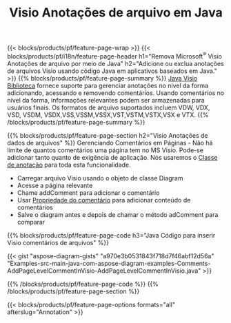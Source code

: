 ﻿---
title: Visio Anotações de arquivo em Java
url: /pt/java/annotation/
description: Adicione ou remova a anotação de dados de Visio com apenas algumas linhas de código Java.
---
{{< blocks/products/pf/feature-page-wrap >}}
{{< blocks/products/pf/i18n/feature-page-header h1="Remova Microsoft<sup>&reg;</sup> Visio Anotações de arquivo por meio de Java" h2="Adicione ou exclua anotações de arquivos Visio usando código Java em aplicativos baseados em Java." >}}
{{% blocks/products/pf/feature-page-summary %}}
[Java Visio Biblioteca](/diagram/java/) fornece suporte para gerenciar anotações no nível da forma adicionando, acessando e removendo comentários. Usando comentários no nível da forma, informações relevantes podem ser armazenadas para usuários finais. Os formatos de arquivo suportados incluem VDW, VDX, VSD, VSDM, VSDX,VSS,VSSM,VSSX,VST,VSTM,VSTX,VSX e VTX.
{{% /blocks/products/pf/feature-page-summary %}}

{{% blocks/products/pf/feature-page-section h2="Visio Anotações de dados de arquivos" %}}
Gerenciando Comentários em Páginas - Não há limite de quantos comentários uma página tem no MS Visio. Pode-se adicionar tanto quanto de exigência de aplicação. Nós usaremos o [Classe de anotação](https://apireference.aspose.com/diagram/java/com.aspose.diagram/annotation) para toda esta funcionalidade.

+ Carregar arquivo Visio usando o objeto de classe Diagram
+ Acesse a página relevante 
+ Chame addComment para adicionar o comentário
+ Usar [Propriedade do comentário](https://apireference.aspose.com/diagram/java/com.aspose.diagram/annotation#Comment) para adicionar conteúdo de comentários 
+ Salve o diagram antes e depois de chamar o método adComment para comparar

{{% blocks/products/pf/feature-page-code h3="Java Código para inserir Visio comentários de arquivos" %}}

{{< gist "aspose-diagram-gists" "a970e3b0531843f718d7f46abf12d56a" "Examples-src-main-java-com-aspose-diagram-examples-Comments-AddPageLevelCommentInVisio-AddPageLevelCommentInVisio.java" >}}

{{% /blocks/products/pf/feature-page-code %}}
{{% /blocks/products/pf/feature-page-section %}}

{{< blocks/products/pf/feature-page-options formats="all" afterslug="Annotation" >}}